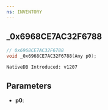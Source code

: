 ```yaml
---
ns: INVENTORY
---
```

## _0x6968CE7AC32F6788

```c
// 0x6968CE7AC32F6788
void _0x6968CE7AC32F6788(Any p0);
```

```
NativeDB Introduced: v1207
```

## Parameters
* **p0**:
